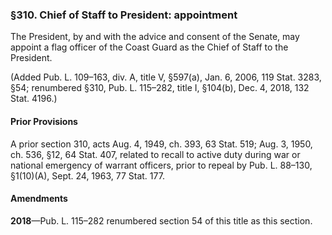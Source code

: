 ### §310. Chief of Staff to President: appointment ###

The President, by and with the advice and consent of the Senate, may appoint a flag officer of the Coast Guard as the Chief of Staff to the President.

(Added Pub. L. 109–163, div. A, title V, §597(a), Jan. 6, 2006, 119 Stat. 3283, §54; renumbered §310, Pub. L. 115–282, title I, §104(b), Dec. 4, 2018, 132 Stat. 4196.)

#### Prior Provisions ####

A prior section 310, acts Aug. 4, 1949, ch. 393, 63 Stat. 519; Aug. 3, 1950, ch. 536, §12, 64 Stat. 407, related to recall to active duty during war or national emergency of warrant officers, prior to repeal by Pub. L. 88–130, §1(10)(A), Sept. 24, 1963, 77 Stat. 177.

#### Amendments ####

**2018**—Pub. L. 115–282 renumbered section 54 of this title as this section.